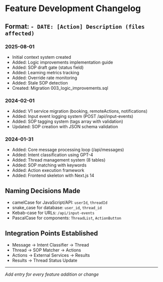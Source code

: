 # Feature Development Changelog

## Format: `- DATE: [Action] Description (files affected)`

### 2025-08-01
- Initial context system created
- Added: Logic improvements implementation guide
- Added: SOP draft gate (status field)
- Added: Learning metrics tracking
- Added: Override rate monitoring
- Added: Stale SOP detection
- Created: Migration 003_logic_improvements.sql

### 2024-02-01  
- Added: V1 service migration (booking, remoteActions, notifications)
- Added: Input event logging system (POST /api/input-events)
- Added: SOP tagging system (tags array with validation)
- Updated: SOP creation with JSON schema validation

### 2024-01-31
- Added: Core message processing loop (/api/messages)
- Added: Intent classification using GPT-4
- Added: Thread management system (8 tables)
- Added: SOP matching with keywords
- Added: Action execution framework
- Added: Frontend skeleton with Next.js 14

## Naming Decisions Made
- camelCase for JavaScript/API: `userId`, `threadId`
- snake_case for database: `user_id`, `thread_id`
- Kebab-case for URLs: `/api/input-events`
- PascalCase for components: `ThreadList`, `ActionButton`

## Integration Points Established
- Message → Intent Classifier → Thread
- Thread → SOP Matcher → Actions
- Actions → External Services → Results
- Results → Thread Status Update

---
*Add entry for every feature addition or change*